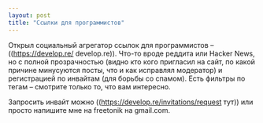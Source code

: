 ```yaml
---
layout: post
title: "Ссылки для программистов"
---
```

Открыл социальный агрегатор ссылок для программистов – ((https://develop.re/ develop.re)). Что-то вроде реддита или Hacker News, но с полной прозрачностью (видно кто кого пригласил на сайт, по какой причине минусуются посты, что и как исправлял модератор) и регистрацией по инвайтам (для борьбы со спамом). Есть фильтры по тегам – смотрите только то, что вам интересно.

Запросить инвайт можно ((https://develop.re/invitations/request тут)) или просто напишите мне на freetonik на gmail.com.
